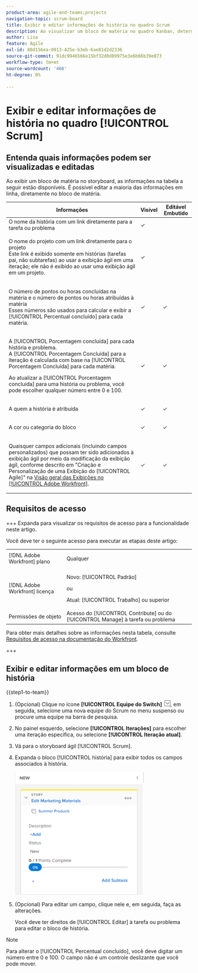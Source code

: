 ```yaml
---
product-area: agile-and-teams;projects
navigation-topic: scrum-board
title: Exibir e editar informações de história no quadro Scrum
description: Ao visualizar um bloco de matéria no quadro Kanban, determinadas informações estão disponíveis para edição em linha, diretamente do bloco de matéria.
author: Lisa
feature: Agile
exl-id: 88d156ea-0913-425e-b3eb-6ae81d2d2336
source-git-commit: 91dc9946566e15bf32d0d89975e3e6b66b39e873
workflow-type: tm+mt
source-wordcount: '466'
ht-degree: 0%

---
```


# Exibir e editar informações de história no quadro [!UICONTROL Scrum]

## Entenda quais informações podem ser visualizadas e editadas

Ao exibir um bloco de matéria no storyboard, as informações na tabela a seguir estão disponíveis. É possível editar a maioria das informações em linha, diretamente no bloco de matéria.

<table style="table-layout:auto"> 
 <col> 
 <col> 
 <col> 
 <thead> 
  <tr> 
   <th><strong>Informações</strong> </th> 
   <th><strong>Visível</strong> </th> 
   <th><strong>Editável Embutido</strong> </th> 
  </tr> 
 </thead> 
 <tbody> 
  <tr> 
   <td>O nome da história com um link diretamente para a tarefa ou problema</td> 
   <td>✓</td> 
   <td> </td> 
  </tr> 
  <tr> 
   <td> <p>O nome do projeto com um link diretamente para o projeto<br>Este link é exibido somente em histórias (tarefas pai, não subtarefas) ao usar a exibição ágil em uma iteração; ele não é exibido ao usar uma exibição ágil em um projeto.</p> </td> 
   <td>✓ </td> 
   <td> </td> 
  </tr> 
  <tr> 
   <td> <p>O número de pontos ou horas concluídas na matéria e o número de pontos ou horas atribuídas à matéria<br>Esses números são usados para calcular e exibir a [!UICONTROL Percentual concluído] para cada matéria.</p> </td> 
   <td>✓</td> 
   <td>✓</td> 
  </tr> 
  <tr> 
   <td> <p>A [!UICONTROL Porcentagem concluída] para cada história e problema.<br>A [!UICONTROL Porcentagem Concluída] para a iteração é calculada com base na [!UICONTROL Porcentagem Concluída] para cada matéria.</p> <p>Ao atualizar a [!UICONTROL Porcentagem concluída] para uma história ou problema, você pode escolher qualquer número entre 0 e 100.</p> </td> 
   <td>✓</td> 
   <td>✓</td> 
  </tr> 
  <tr> 
   <td> <p>A quem a história é atribuída</p> </td> 
   <td>✓</td> 
   <td>✓</td> 
  </tr> 
  <tr> 
   <td> <p>A cor ou categoria do bloco</p> </td> 
   <td>✓</td> 
   <td>✓</td> 
  </tr> 
  <tr> 
   <td> <p>Quaisquer campos adicionais (incluindo campos personalizados) que possam ter sido adicionados à exibição ágil por meio da modificação da exibição ágil, conforme descrito em "Criação e Personalização de uma Exibição do [!UICONTROL Agile]" na <a href="../../../reports-and-dashboards/reports/reporting-elements/views-overview.md" class="MCXref xref">Visão geral das Exibições no [!UICONTROL Adobe Workfront]</a>.</p> </td> 
   <td>✓</td> 
   <td>✓</td> 
  </tr> 
 </tbody> 
</table>

## Requisitos de acesso

+++ Expanda para visualizar os requisitos de acesso para a funcionalidade neste artigo.

Você deve ter o seguinte acesso para executar as etapas deste artigo:

<table style="table-layout:auto"> 
 <tbody> 
  <tr> 
   <td role="rowheader">[!DNL Adobe Workfront] plano</td> 
   <td> <p>Qualquer</p> </td> 
  </tr> 
  <tr> 
   <td role="rowheader">[!DNL Adobe Workfront] licença</td> 
   <td> <p>Novo: [!UICONTROL Padrão]</p> 
   ou
   <p>Atual: [!UICONTROL Trabalho] ou superior</p> </td> 
  </tr>
   <tr> 
   <td role="rowheader">Permissões de objeto</td> 
   <td>Acesso do [!UICONTROL Contribute] ou do [!UICONTROL Manage] à tarefa ou problema</td> 
  </tr>
 </tbody> 
</table>

Para obter mais detalhes sobre as informações nesta tabela, consulte [Requisitos de acesso na documentação do Workfront](/help/quicksilver/administration-and-setup/add-users/access-levels-and-object-permissions/access-level-requirements-in-documentation.md).

+++

## Exibir e editar informações em um bloco de história

{{step1-to-team}}

1. (Opcional) Clique no ícone **[!UICONTROL Equipe do Switch]** ![Ícone da equipe do Switch](assets/switch-team-icon.png), em seguida, selecione uma nova equipe do Scrum no menu suspenso ou procure uma equipe na barra de pesquisa.

1. No painel esquerdo, selecione **[!UICONTROL Iterações]** para escolher uma iteração específica, ou selecione **[!UICONTROL Iteração atual]**.

1. Vá para o storyboard ágil [!UICONTROL Scrum].
1. Expanda o bloco [!UICONTROL história] para exibir todos os campos associados à história.

   ![cartão de história](assets/agile-storycard-scrum-2021-350x333.png)

1. (Opcional) Para editar um campo, clique nele e, em seguida, faça as alterações.

   Você deve ter direitos de [!UICONTROL Editar] à tarefa ou problema para editar o bloco de história.

>[!NOTE]
>
>Para alterar o [!UICONTROL Percentual concluído], você deve digitar um número entre 0 e 100. O campo não é um controle deslizante que você pode mover.
